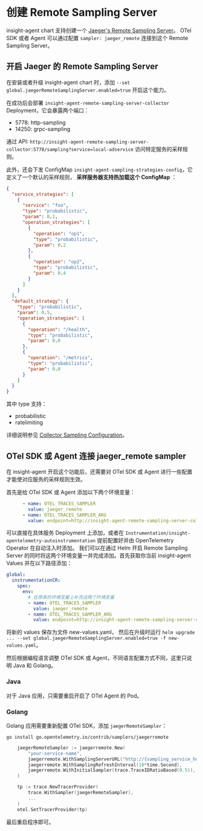 # 创建 Remote Sampling Server

insight-agent chart 支持创建一个 [Jaeger's Remote Sampling Server](https://github.com/open-telemetry/opentelemetry-collector-contrib/tree/main/extension/jaegerremotesampling)。
OTel SDK 或者 Agent 可以通过配置 `sampler: jaeger_remote` 连接到这个 Remote Sampling Server。

## 开启 Jaeger 的 Remote Sampling Server

在安装或者升级 insight-agent chart 时，添加 `--set global.jaegerRemoteSamplingServer.enabled=true` 开启这个能力。

在成功后会部署 `insight-agent-remote-sampling-server-collector` Deployment，它会暴露两个端口：

- 5778: http-sampling
- 14250: grpc-sampling

通过 API: `http://insight-agent-remote-sampling-server-collector:5778/sampling?service=local-adservice` 访问特定服务的采样规则。

此外，还会下发 ConfigMap `insight-agent-sampling-strategies-config`，它定义了一个默认的采样规则，
**采样服务器支持热加载这个 ConfigMap** ：

```json
{
  "service_strategies": [
    {
      "service": "foo",
      "type": "probabilistic",
      "param": 0.1,
      "operation_strategies": [
        {
          "operation": "op1",
          "type": "probabilistic",
          "param": 0.2
        },
        {
          "operation": "op2",
          "type": "probabilistic",
          "param": 0.4
        }
      ]
    }
  ],
  "default_strategy": {
    "type": "probabilistic",
    "param": 0.5,
    "operation_strategies": [
      {
        "operation": "/health",
        "type": "probabilistic",
        "param": 0.0
      },
      {
        "operation": "/metrics",
        "type": "probabilistic",
        "param": 0.0
      }
    ]
  }
}
```

其中 type 支持：

- probabilistic
- ratelimiting

详细说明参见 [Collector Sampling Configuration](https://www.jaegertracing.io/docs/1.28/architecture/sampling/#collector-sampling-configuration)。


## OTel SDK 或 Agent 连接 jaeger_remote sampler

在 insight-agent 开启这个功能后，还需要对 OTel SDK 或 Agent 进行一些配置才能使对应服务的采样规则生效。

首先是给 OTel SDK 或 Agent 添加以下两个环境变量：

```yaml
      - name: OTEL_TRACES_SAMPLER
        value: jaeger_remote
      - name: OTEL_TRACES_SAMPLER_ARG
        value: endpoint=http://insight-agent-remote-sampling-server-collector:5778/sampling,pollingIntervalMs=5000,initialSamplingRate=0.25
```

可以直接在具体服务 Deployment 上添加，或者在 `Instrumentation/insight-opentelemetry-autoinstrumentation` 提前配置好并由 OpenTelemetry Operator 在自动注入时添加。
我们可以在通过 Helm 开启 Remote Sampling Server 的同时将这两个环境变量一并完成添加。首先获取你当前 insight-agent Values 并在以下路径添加：

```yaml
global:
  instrumentationCR:
    spec:
      env: 
        # 在原来的环境变量上补充这两个环境变量
        - name: OTEL_TRACES_SAMPLER
          value: jaeger_remote
        - name: OTEL_TRACES_SAMPLER_ARG
          value: endpoint=http://insight-agent-remote-sampling-server-collector:5778/sampling,pollingIntervalMs=5000,initialSamplingRate=0.25
```

将新的 values 保存为文件 new-values.yaml，
然后在升级时运行 `helm upgrade ... --set global.jaegerRemoteSamplingServer.enabled=true -f new-values.yaml`。

然后根据编程语言调整 OTel SDK 或 Agent，不同语言配置方式不同，这里只说明 Java 和 Golang。

### Java

对于 Java 应用，只需要重启开启了 OTel Agent 的 Pod。

### Golang

Golang 应用需要重新配置 OTel SDK，添加 `jaegerRemoteSampler`：

```shell
go install go.opentelemetry.io/contrib/samplers/jaegerremote
```

```go
	jaegerRemoteSampler := jaegerremote.New(
		"your-service-name",
		jaegerremote.WithSamplingServerURL("http://{sampling_service_host_name}:5778/sampling"),
		jaegerremote.WithSamplingRefreshInterval(10*time.Second),
		jaegerremote.WithInitialSampler(trace.TraceIDRatioBased(0.5)),
	)

	tp := trace.NewTracerProvider(
		trace.WithSampler(jaegerRemoteSampler),
		...
	)
	otel.SetTracerProvider(tp)
```

最后重启程序即可。
